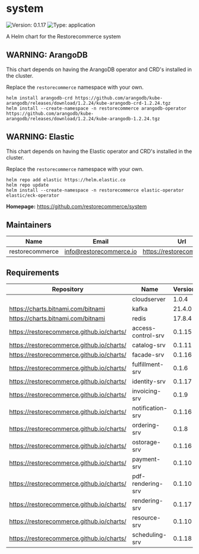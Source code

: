 # system

![Version: 0.1.17](https://img.shields.io/badge/Version-0.1.17-informational?style=flat-square) ![Type: application](https://img.shields.io/badge/Type-application-informational?style=flat-square)

A Helm chart for the Restorecommerce system

## WARNING: ArangoDB

This chart depends on having the ArangoDB operator and CRD's installed in the cluster.

Replace the `restorecommerce` namespace with your own.

```shell
helm install arangodb-crd https://github.com/arangodb/kube-arangodb/releases/download/1.2.24/kube-arangodb-crd-1.2.24.tgz
helm install --create-namespace -n restorecommerce arangodb-operator https://github.com/arangodb/kube-arangodb/releases/download/1.2.24/kube-arangodb-1.2.24.tgz
```

## WARNING: Elastic

This chart depends on having the Elastic operator and CRD's installed in the cluster.

Replace the `restorecommerce` namespace with your own.

```shell
helm repo add elastic https://helm.elastic.co
helm repo update
helm install --create-namespace -n restorecommerce elastic-operator elastic/eck-operator
```

**Homepage:** <https://github.com/restorecommerce/system>

## Maintainers

| Name | Email | Url |
| ---- | ------ | --- |
| restorecommerce | info@restorecommerce.io | https://restorecommerce.io/ |

## Requirements

| Repository | Name | Version |
|------------|------|---------|
|  | cloudserver | 1.0.4 |
| https://charts.bitnami.com/bitnami | kafka | 21.4.0 |
| https://charts.bitnami.com/bitnami | redis | 17.8.4 |
| https://restorecommerce.github.io/charts/ | access-control-srv | 0.1.15 |
| https://restorecommerce.github.io/charts/ | catalog-srv | 0.1.11 |
| https://restorecommerce.github.io/charts/ | facade-srv | 0.1.16 |
| https://restorecommerce.github.io/charts/ | fulfillment-srv | 0.1.6 |
| https://restorecommerce.github.io/charts/ | identity-srv | 0.1.17 |
| https://restorecommerce.github.io/charts/ | invoicing-srv | 0.1.9 |
| https://restorecommerce.github.io/charts/ | notification-srv | 0.1.16 |
| https://restorecommerce.github.io/charts/ | ordering-srv | 0.1.8 |
| https://restorecommerce.github.io/charts/ | ostorage-srv | 0.1.16 |
| https://restorecommerce.github.io/charts/ | payment-srv | 0.1.10 |
| https://restorecommerce.github.io/charts/ | pdf-rendering-srv | 0.1.10 |
| https://restorecommerce.github.io/charts/ | rendering-srv | 0.1.17 |
| https://restorecommerce.github.io/charts/ | resource-srv | 0.1.10 |
| https://restorecommerce.github.io/charts/ | scheduling-srv | 0.1.18 |
